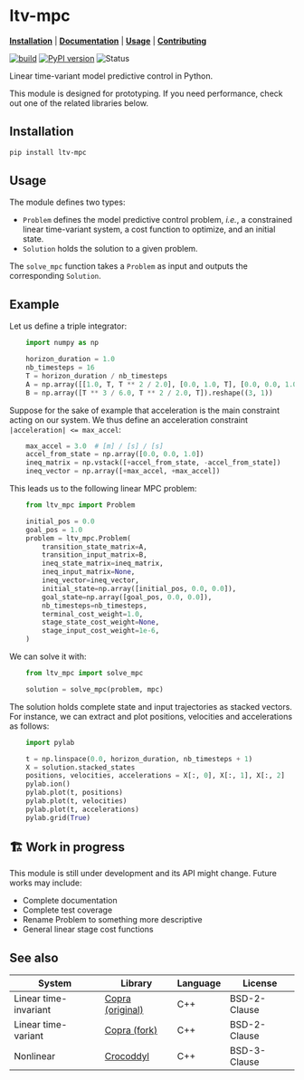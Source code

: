 # ltv-mpc

[**Installation**](https://github.com/stephane-caron/pink#installation)
| [**Documentation**](https://tasts-robots.org/doc/ltv-mpc/)
| [**Usage**](https://github.com/stephane-caron/pink#usage)
| [**Contributing**](CONTRIBUTING.md)

[![build](https://img.shields.io/github/workflow/status/tasts-robots/ltv-mpc/CI)](https://github.com/tasts-robots/ltv-mpc/actions)
[![PyPI version](https://badge.fury.io/py/ltv-mpc.svg)](https://badge.fury.io/py/ltv-mpc)
![Status](https://img.shields.io/pypi/status/ltv-mpc)

Linear time-variant model predictive control in Python.

This module is designed for prototyping. If you need performance, check out one of the related libraries below.

## Installation

```sh
pip install ltv-mpc
```

## Usage

The module defines two types:

- ``Problem`` defines the model predictive control problem, *i.e.*, a constrained linear time-variant system, a cost function to optimize, and an initial state.
- ``Solution`` holds the solution to a given problem.

The ``solve_mpc`` function takes a ``Problem`` as input and outputs the corresponding ``Solution``.

## Example

Let us define a triple integrator:

```python
    import numpy as np

    horizon_duration = 1.0
    nb_timesteps = 16
    T = horizon_duration / nb_timesteps
    A = np.array([[1.0, T, T ** 2 / 2.0], [0.0, 1.0, T], [0.0, 0.0, 1.0]])
    B = np.array([T ** 3 / 6.0, T ** 2 / 2.0, T]).reshape((3, 1))
```

Suppose for the sake of example that acceleration is the main constraint acting on our system. We thus define an acceleration constraint ``|acceleration| <= max_accel``:

```python
    max_accel = 3.0  # [m] / [s] / [s]
    accel_from_state = np.array([0.0, 0.0, 1.0])
    ineq_matrix = np.vstack([+accel_from_state, -accel_from_state])
    ineq_vector = np.array([+max_accel, +max_accel])
```

This leads us to the following linear MPC problem:

```python
    from ltv_mpc import Problem

    initial_pos = 0.0
    goal_pos = 1.0
    problem = ltv_mpc.Problem(
        transition_state_matrix=A,
        transition_input_matrix=B,
        ineq_state_matrix=ineq_matrix,
        ineq_input_matrix=None,
        ineq_vector=ineq_vector,
        initial_state=np.array([initial_pos, 0.0, 0.0]),
        goal_state=np.array([goal_pos, 0.0, 0.0]),
        nb_timesteps=nb_timesteps,
        terminal_cost_weight=1.0,
        stage_state_cost_weight=None,
        stage_input_cost_weight=1e-6,
    )
```

We can solve it with:

```python
    from ltv_mpc import solve_mpc

    solution = solve_mpc(problem, mpc)
```

The solution holds complete state and input trajectories as stacked vectors. For instance, we can extract and plot positions, velocities and accelerations as follows:

```python
    import pylab

    t = np.linspace(0.0, horizon_duration, nb_timesteps + 1)
    X = solution.stacked_states
    positions, velocities, accelerations = X[:, 0], X[:, 1], X[:, 2]
    pylab.ion()
    pylab.plot(t, positions)
    pylab.plot(t, velocities)
    pylab.plot(t, accelerations)
    pylab.grid(True)
```

## 🏗️ Work in progress

This module is still under development and its API might change. Future works may include:

- Complete documentation
- Complete test coverage
- Rename Problem to something more descriptive
- General linear stage cost functions

## See also

| System                | Library                                                  | Language | License      |
|-----------------------|----------------------------------------------------------|----------|--------------|
| Linear time-invariant | [Copra (original)](https://github.com/jrl-umi3218/copra) | C++      | BSD-2-Clause |
| Linear time-variant   | [Copra (fork)](https://github.com/ANYbotics/copra)       | C++      | BSD-2-Clause |
| Nonlinear             | [Crocoddyl](https://github.com/loco-3d/crocoddyl)        | C++      | BSD-3-Clause |
